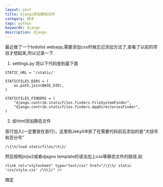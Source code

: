 ```yaml
---
layout: post
title: Django添加静态文件
category: 技术
tags: python
keywords: django
description: django
---
```

<!-- more-->
最近做了一个todolist webapp,需要添加css时候忘记添加方法了,查看了以前的项目才想起来,所以记录一下.

1. settings.py 将以下代码放到最下面

```
STATIC_URL = '/static/'
 
STATICFILES_DIRS = ( 
    os.path.join(BASE_DIR),
)
 
STATICFILES_FINDERS = (
    "django.contrib.staticfiles.finders.FileSystemFinder",
    "django.contrib.staticfiles.finders.AppDirectoriesFinder",
)
```

2. 给html添加静态文件

首行加入(一定要放在首行)，这里和Jekyll冲突了在需要代码前后添加的是“大括号和百分号”

```
/\{\%/load staticfiles/\%\}/
```

然后按照jinjia2或者djagno template的语法加上css等静态文件的路径,如

```
<link rel="stylesheet" type="text/css" href="/\{\%/ static 'css/style.css' /\%\}/" />
```

搞定
